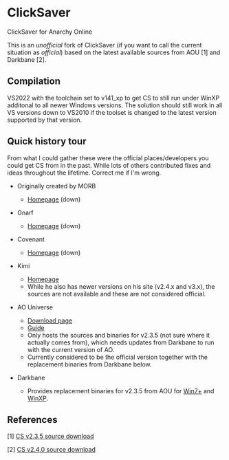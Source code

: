 # ClickSaver
ClickSaver for Anarchy Online

This is an *unofficial* fork of ClickSaver (if you want to call the current situation as *official*) based on the latest available sources from AOU [1] and Darkbane [2].


## Compilation

VS2022 with the toolchain set to v141_xp to get CS to still run under WinXP additonal to all newer Windows versions.
The solution should still work in all VS versions down to VS2010 if the toolset is changed to the latest version supported by that version.


## Quick history tour

From what I could gather these were the official places/developers you could get CS from in the past. While lots of others contributed fixes and ideas throughout the lifetime. Correct me if I'm wrong.

* Originally created by MORB
  - [Homepage](http://a.chavasse.free.fr/ClickSaver) (down)

* Gnarf
  - [Homepage](http://clicksaver.notumwars.com) (down)

* Covenant
  - [Homepage](http://www.halorn.com/clicksaver.html) (down)

* Kimi
  - [Homepage](http://arpa3.net/ao/clicksaver.html)
  - While he also has newer versions on his site (v2.4.x and v3.x), the sources are not available and these are not considered official.

* AO Universe
  - [Download page](http://www.ao-universe.com/index.php?id=29&mid=1&site=AO-Universe%2FMultimedia%2FDownloads%2FTools%2F)
  - [Guide](http://www.ao-universe.com/index.php?id=14&mid=1&site=AO-Universe%2FKnowledge%2FClassic+AO%2F&pid=13&highlight=clicksaver)
  - Only hosts the sources and binaries for v2.3.5 (not sure where it actually comes from), which needs updates from Darkbane to run with the current version of AO.
  - Currently considered to be the official version together with the replacement binaries from Darkbane below.

* Darkbane
  - Provides replacement binaries for v2.3.5 from AOU for [Win7+](http://forums.anarchy-online.com/showthread.php?598983-No-more-clicksaver-item-assistant&p=6073780#post6073780) and [WinXP](http://forums.anarchy-online.com/showthread.php?598983-No-more-clicksaver-item-assistant&p=6077212&viewfull=1#post6077212).


## References

[1] [CS v2.3.5 source download](http://www.ao-universe.com/index.php?id=29&mid=1&site=AO-Universe%2FMultimedia%2FDownloads%2FTools%2F&fid=14&action=download)

[2] [CS v2.4.0 source download](http://www.lastmanut.pwp.blueyonder.co.uk/CS240_Source.zip)
